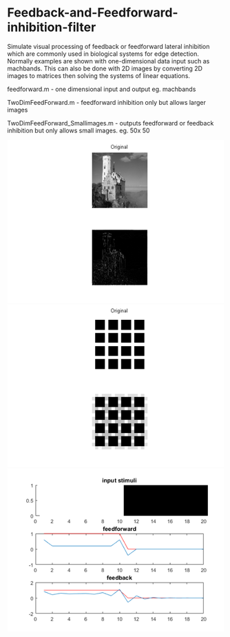 # Feedback-and-Feedforward-inhibition-filter
Simulate visual processing of feedback or feedforward lateral inhibition which are commonly used in biological systems for edge detection. Normally examples are shown with one-dimensional data input such as machbands. This can also be done with 2D images by converting 2D images to matrices then solving the systems of linear equations. 

feedforward.m - one dimensional input and output eg. machbands

TwoDimFeedForward.m - feedforward inhibition only but allows larger images

TwoDimFeedForward_Smallimages.m - outputs feedforward or feedback inhibition but only allows small images. eg. 50x 50

![](/Figure10.png "example 1") ![](/Figure11.png "example 2")
![](/Figure2_04.png "example 3")

